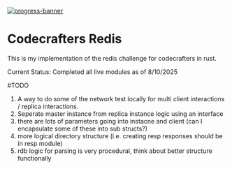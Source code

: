 [![progress-banner](https://backend.codecrafters.io/progress/redis/73340799-3e71-4024-9dea-8894ecb55e5c)](https://app.codecrafters.io/users/codecrafters-bot?r=2qF)

# Codecrafters Redis
This is my implementation of the redis challenge for codecrafters in rust.

Current Status: Completed all live modules as of 8/10/2025

#TODO
1. A way to do some of the network test locally for multi client interactions / replica interactions.
2. Seperate master instance from replica instance logic using an interface
3. there are lots of parameters going into instacne and client (can I encapsulate some of these into sub structs?)
4. more logical directory structure (i.e. creating resp responses should be in resp module)
5. rdb logic for parsing is very procedural, think about better structure functionally
